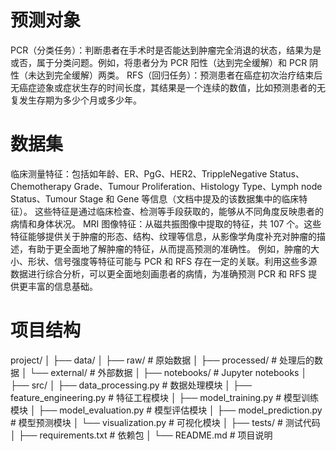 # **预测对象**

PCR（分类任务）：判断患者在手术时是否能达到肿瘤完全消退的状态，结果为是或否，属于分类问题。例如，将患者分为 PCR 阳性（达到完全缓解）和 PCR 阴性（未达到完全缓解）两类。
RFS（回归任务）：预测患者在癌症初次治疗结束后无癌症迹象或症状生存的时间长度，其结果是一个连续的数值，比如预测患者的无复发生存期为多少个月或多少年。

# **数据集**
临床测量特征：包括如年龄、ER、PgG、HER2、TrippleNegative Status、Chemotherapy Grade、Tumour Proliferation、Histology Type、Lymph node Status、Tumour Stage 和 Gene 等信息（文档中提及的该数据集中的临床特征）。
           这些特征是通过临床检查、检测等手段获取的，能够从不同角度反映患者的病情和身体状况。
MRI 图像特征：从磁共振图像中提取的特征，共 107 个。这些特征能够提供关于肿瘤的形态、结构、纹理等信息，从影像学角度补充对肿瘤的描述，有助于更全面地了解肿瘤的特征，从而提高预测的准确性。
            例如，肿瘤的大小、形状、信号强度等特征可能与 PCR 和 RFS 存在一定的关联。利用这些多源数据进行综合分析，可以更全面地刻画患者的病情，为准确预测 PCR 和 RFS 提供更丰富的信息基础。

# **项目结构**
project/
│
├── data/
│   ├── raw/  # 原始数据
│   ├── processed/  # 处理后的数据
│   └── external/  # 外部数据
│
├── notebooks/  # Jupyter notebooks
│
├── src/
│   ├── data_processing.py  # 数据处理模块
│   ├── feature_engineering.py  # 特征工程模块
│   ├── model_training.py  # 模型训练模块
│   ├── model_evaluation.py  # 模型评估模块
│   ├── model_prediction.py  # 模型预测模块
│   └── visualization.py  # 可视化模块
│
├── tests/  # 测试代码
│
├── requirements.txt  # 依赖包
│
└── README.md  # 项目说明